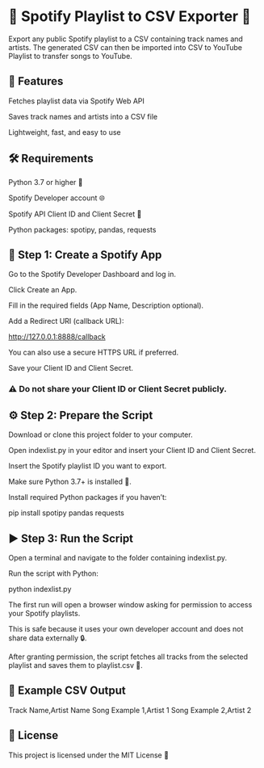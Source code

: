 # 🎵 Spotify Playlist to CSV Exporter 🎵

Export any public Spotify playlist to a CSV containing track names and artists. The generated CSV can then be imported into CSV to YouTube Playlist
 to transfer songs to YouTube.

## 🚀 Features

Fetches playlist data via Spotify Web API

Saves track names and artists into a CSV file

Lightweight, fast, and easy to use

## 🛠 Requirements

Python 3.7 or higher 🐍

Spotify Developer account 🌐

Spotify API Client ID and Client Secret 🔑

Python packages: spotipy, pandas, requests

## 🔧 Step 1: Create a Spotify App

Go to the Spotify Developer Dashboard
 and log in.

Click Create an App.

Fill in the required fields (App Name, Description optional).

Add a Redirect URI (callback URL):

http://127.0.0.1:8888/callback


You can also use a secure HTTPS URL if preferred.

Save your Client ID and Client Secret.
### ⚠️ Do not share your Client ID or Client Secret publicly.

## ⚙️ Step 2: Prepare the Script

Download or clone this project folder to your computer.

Open indexlist.py in your editor and insert your Client ID and Client Secret.

Insert the Spotify playlist ID you want to export.

Make sure Python 3.7+ is installed 🐍.

Install required Python packages if you haven’t:

pip install spotipy pandas requests

## ▶️ Step 3: Run the Script

Open a terminal and navigate to the folder containing indexlist.py.

Run the script with Python:

python indexlist.py


The first run will open a browser window asking for permission to access your Spotify playlists.

This is safe because it uses your own developer account and does not share data externally 🔒.

After granting permission, the script fetches all tracks from the selected playlist and saves them to playlist.csv 📄.

## 📂 Example CSV Output
Track Name,Artist Name
Song Example 1,Artist 1
Song Example 2,Artist 2

## 📜 License

This project is licensed under the MIT License 📝
